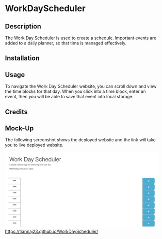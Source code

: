# WorkDayScheduler

## Description

The Work Day Scheduler is used to create a schedule. Important events are added to a daily planner, so that time is managed effectively.


## Installation


## Usage
To navigate the Work Day Scheduler website, you can scroll down and view the time blocks for that day. When you click into a time block, enter an event, then you will be able to save that event into local storage. 


## Credits


## Mock-Up

The following screenshot shows the deployed website and the link will take you to live deployed website.

![screen shot](./images/Mock-Up%20%20Large.jpeg)
https://tiannaj23.github.io/WorkDayScheduler/